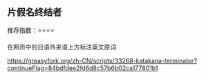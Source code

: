 ## 片假名终结者

推荐指数：⭐⭐⭐⭐

在网页中的日语外来语上方标注英文原词

https://greasyfork.org/zh-CN/scripts/33268-katakana-terminator?continueFlag=84bdfdee2fd6d8c57b6b02ca177801b1































































